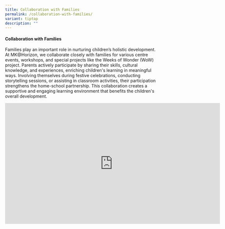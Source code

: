 ```yaml
---
title: Collaboration with Families
permalink: /collaboration-with-families/
variant: tiptap
description: ""
---
```

<h4>Collaboration with Families</h4>
<p>Families play an important role in nurturing children’s holistic development.
At MK@Horizon, we collaborate closely with families for various centre
events, workshops, and special projects like the Weeks of Wonder (WoW)
project. Parents actively participate by sharing their skills, cultural
knowledge, and experiences, enriching children's learning in meaningful
ways. Involving themselves during festive celebrations, conducting storytelling
sessions, or assisting in classroom activities, their participation strengthens
the home-school partnership. This collaboration creates a supportive and
engaging learning environment that benefits the children's overall development.</p>
<p></p>
<div class="iframe-wrapper">
<iframe height="396" width="704" allowfullscreen="true" frameborder="0" src="https://www.youtube.com/embed/rUELSjxflKY"></iframe>
</div>
<p></p>